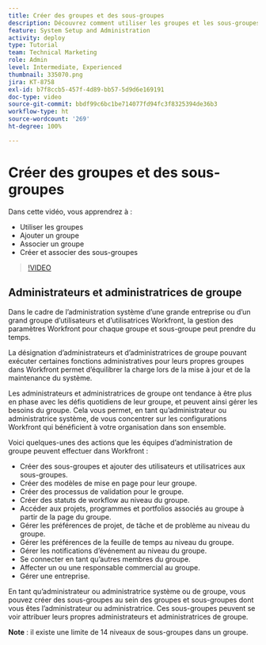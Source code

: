 ```yaml
---
title: Créer des groupes et des sous-groupes
description: Découvrez comment utiliser les groupes et les sous-groupes pour l’organisation des utilisateurs et utilisatrices et l’attribution des autorisations. Découvrez comment créer un groupe et des sous-groupes.
feature: System Setup and Administration
activity: deploy
type: Tutorial
team: Technical Marketing
role: Admin
level: Intermediate, Experienced
thumbnail: 335070.png
jira: KT-8758
exl-id: b7f8ccb5-457f-4d89-bb57-5d9d6e169191
doc-type: video
source-git-commit: bbdf99c6bc1be714077fd94fc3f8325394de36b3
workflow-type: ht
source-wordcount: '269'
ht-degree: 100%

---
```


# Créer des groupes et des sous-groupes

Dans cette vidéo, vous apprendrez à :

* Utiliser les groupes
* Ajouter un groupe
* Associer un groupe
* Créer et associer des sous-groupes

>[!VIDEO](https://video.tv.adobe.com/v/335070/?quality=12&learn=on&enablevpops=1)

## Administrateurs et administratrices de groupe

Dans le cadre de l’administration système d’une grande entreprise ou d’un grand groupe d’utilisateurs et d’utilisatrices Workfront, la gestion des paramètres Workfront pour chaque groupe et sous-groupe peut prendre du temps.

La désignation d’administrateurs et d’administratrices de groupe pouvant exécuter certaines fonctions administratives pour leurs propres groupes dans Workfront permet d’équilibrer la charge lors de la mise à jour et de la maintenance du système.

Les administrateurs et administratrices de groupe ont tendance à être plus en phase avec les défis quotidiens de leur groupe, et peuvent ainsi gérer les besoins du groupe. Cela vous permet, en tant qu’administrateur ou administratrice système, de vous concentrer sur les configurations Workfront qui bénéficient à votre organisation dans son ensemble.

Voici quelques-unes des actions que les équipes d’administration de groupe peuvent effectuer dans Workfront :

* Créer des sous-groupes et ajouter des utilisateurs et utilisatrices aux sous-groupes.
* Créer des modèles de mise en page pour leur groupe.
* Créer des processus de validation pour le groupe.
* Créer des statuts de workflow au niveau du groupe.
* Accéder aux projets, programmes et portfolios associés au groupe à partir de la page du groupe.
* Gérer les préférences de projet, de tâche et de problème au niveau du groupe.
* Gérer les préférences de la feuille de temps au niveau du groupe.
* Gérer les notifications d’événement au niveau du groupe.
* Se connecter en tant qu’autres membres du groupe.
* Affecter un ou une responsable commercial au groupe.
* Gérer une entreprise.

En tant qu’administrateur ou administratrice système ou de groupe, vous pouvez créer des sous-groupes au sein des groupes et sous-groupes dont vous êtes l’administrateur ou administratrice. Ces sous-groupes peuvent se voir attribuer leurs propres administrateurs et administratrices de groupe.

**Note** : il existe une limite de 14 niveaux de sous-groupes dans un groupe.
